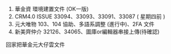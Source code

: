 1. 華金資 環境建置文件 (OK一版)
3. CRM4.0 ISSUE 33094、33093、33091、33087 ( 星期四前 )
4. 元大唯物 103、104 協助、多語系調整 (進行中)、2FA 文件
5. 新美齊仲介 32126、34065、圖庫or編輯器串接上傳(待確認)


回家把華金元大仔雲文件
